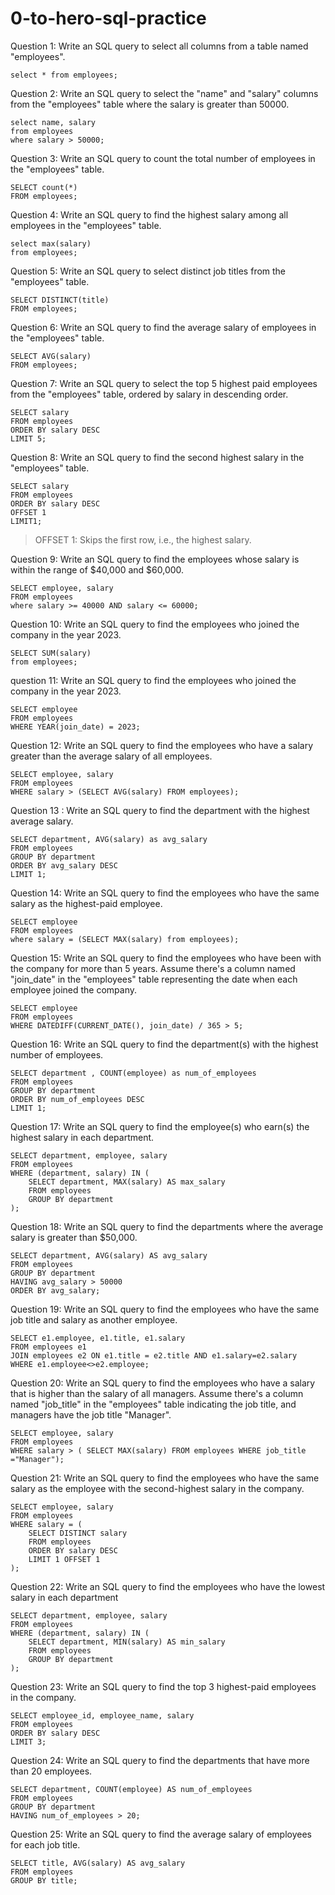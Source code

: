 # 0-to-hero-sql-practice

Question 1: Write an SQL query to select all columns from a table named "employees".
```
select * from employees;
```

Question 2: Write an SQL query to select the "name" and "salary" columns from the "employees" table where the salary is greater than 50000.

```
select name, salary
from employees
where salary > 50000;
```

Question 3: Write an SQL query to count the total number of employees in the "employees" table.
```
SELECT count(*) 
FROM employees;
```

Question 4: Write an SQL query to find the highest salary among all employees in the "employees" table.
```
select max(salary)
from employees;
```
Question 5: Write an SQL query to select distinct job titles from the "employees" table.
```
SELECT DISTINCT(title) 
FROM employees;
```
Question 6: Write an SQL query to find the average salary of employees in the "employees" table.
```
SELECT AVG(salary)
FROM employees;
```
Question 7: Write an SQL query to select the top 5 highest paid employees from the "employees" table, ordered by salary in descending order.
```
SELECT salary 
FROM employees 
ORDER BY salary DESC 
LIMIT 5;
```
Question 8: Write an SQL query to find the second highest salary in the "employees" table.
```
SELECT salary
FROM employees
ORDER BY salary DESC
OFFSET 1
LIMIT1;
```
> OFFSET 1: Skips the first row, i.e., the highest salary.

Question 9: Write an SQL query to find the employees whose salary is within the range of $40,000 and $60,000.
```
SELECT employee, salary
FROM employees
where salary >= 40000 AND salary <= 60000;
```
Question 10: Write an SQL query to find the employees who joined the company in the year 2023.
```
SELECT SUM(salary)
from employees;
```
question 11: Write an SQL query to find the employees who joined the company in the year 2023.
```
SELECT employee
FROM employees
WHERE YEAR(join_date) = 2023;
```
Question 12: Write an SQL query to find the employees who have a salary greater than the average salary of all employees.
```
SELECT employee, salary
FROM employees
WHERE salary > (SELECT AVG(salary) FROM employees);
```
Question 13 : Write an SQL query to find the department with the highest average salary.
```
SELECT department, AVG(salary) as avg_salary
FROM employees
GROUP BY department
ORDER BY avg_salary DESC
LIMIT 1;
```
Question 14: Write an SQL query to find the employees who have the same salary as the highest-paid employee.
```
SELECT employee
FROM employees
where salary = (SELECT MAX(salary) from employees);
```
Question 15: Write an SQL query to find the employees who have been with the company for more than 5 years. Assume there's a column named "join_date" in the "employees" table representing the date when each employee joined the company.
```
SELECT employee
FROM employees
WHERE DATEDIFF(CURRENT_DATE(), join_date) / 365 > 5;
```
Question 16: Write an SQL query to find the department(s) with the highest number of employees.
```
SELECT department , COUNT(employee) as num_of_employees
FROM employees
GROUP BY department
ORDER BY num_of_employees DESC
LIMIT 1;
```
Question 17: Write an SQL query to find the employee(s) who earn(s) the highest salary in each department.
```
SELECT department, employee, salary
FROM employees
WHERE (department, salary) IN (
    SELECT department, MAX(salary) AS max_salary
    FROM employees
    GROUP BY department
);
```
Question 18: Write an SQL query to find the departments where the average salary is greater than $50,000.
```
SELECT department, AVG(salary) AS avg_salary
FROM employees
GROUP BY department
HAVING avg_salary > 50000
ORDER BY avg_salary;
```
Question 19: Write an SQL query to find the employees who have the same job title and salary as another employee.
```
SELECT e1.employee, e1.title, e1.salary
FROM employees e1
JOIN employees e2 ON e1.title = e2.title AND e1.salary=e2.salary
WHERE e1.employee<>e2.employee;
```
Question 20: Write an SQL query to find the employees who have a salary that is higher than the salary of all managers. 
Assume there's a column named "job_title" in the "employees" table indicating the job title, and managers have the job title "Manager".
```
SELECT employee, salary
FROM employees
WHERE salary > ( SELECT MAX(salary) FROM employees WHERE job_title ="Manager");
```
Question 21: Write an SQL query to find the employees who have the same salary as the employee with the second-highest salary in the company.
```
SELECT employee, salary
FROM employees
WHERE salary = (
    SELECT DISTINCT salary
    FROM employees
    ORDER BY salary DESC
    LIMIT 1 OFFSET 1
);
```
Question 22: Write an SQL query to find the employees who have the lowest salary in each department
```
SELECT department, employee, salary
FROM employees
WHERE (department, salary) IN (
    SELECT department, MIN(salary) AS min_salary
    FROM employees
    GROUP BY department
);
```

Question 23: Write an SQL query to find the top 3 highest-paid employees in the company.
```
SELECT employee_id, employee_name, salary
FROM employees
ORDER BY salary DESC
LIMIT 3;

```

Question 24: Write an SQL query to find the departments that have more than 20 employees.
```
SELECT department, COUNT(employee) AS num_of_employees
FROM employees
GROUP BY department
HAVING num_of_employees > 20;

```


Question 25: Write an SQL query to find the average salary of employees for each job title.
```
SELECT title, AVG(salary) AS avg_salary
FROM employees
GROUP BY title;

```

